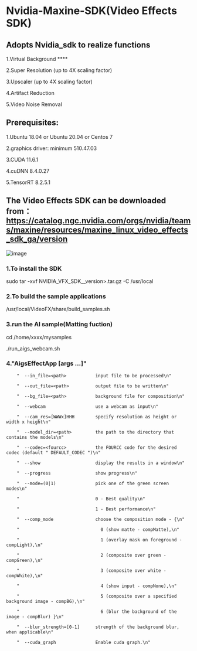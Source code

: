 # Nvidia-Maxine-SDK(Video Effects SDK)

## Adopts Nvidia_sdk to realize functions

1.Virtual Background ****

2.Super Resolution (up to 4X scaling factor)

3.Upscaler (up to 4X scaling factor)

4.Artifact Reduction

5.Video Noise Removal



## Prerequisites:

1.Ubuntu 18.04 or Ubuntu 20.04 or Centos 7

2.graphics driver: minimum 510.47.03

3.CUDA 11.6.1

4.cuDNN 8.4.0.27

5.TensorRT 8.2.5.1


## The Video Effects SDK can be downloaded from：https://catalog.ngc.nvidia.com/orgs/nvidia/teams/maxine/resources/maxine_linux_video_effects_sdk_ga/version
![image](https://user-images.githubusercontent.com/51230137/199392568-2b662728-f20c-4427-ac17-a163fa5d937a.png)

### 1.To install the SDK

sudo tar -xvf NVIDIA_VFX_SDK_<OS>_version>.tar.gz -C /usr/local

### 2.To build the sample applications

/usr/local/VideoFX/share/build_samples.sh

### 3.run the AI sample(Matting fuction)

cd /home/xxxx/mysamples

./run_aigs_webcam.sh

        
### 4."AigsEffectApp [args ...]"

        "  --in_file=<path>           input file to be processed\n"

        "  --out_file=<path>          output file to be written\n"

        "  --bg_file=<path>           background file for composition\n"

        "  --webcam                   use a webcam as input\n"

        "  --cam_res=[WWWx]HHH        specify resolution as height or width x height\n"

        "  --model_dir=<path>         the path to the directory that contains the models\n"

        "  --codec=<fourcc>           the FOURCC code for the desired codec (default " DEFAULT_CODEC ")\n"

        "  --show                     display the results in a window\n"

        "  --progress                 show progress\n"

        "  --mode=(0|1)               pick one of the green screen modes\n"

        "                             0 - Best quality\n"

        "                             1 - Best performance\n"

        "  --comp_mode                choose the composition mode - {\n"

        "                               0 (show matte - compMatte),\n"

        "                               1 (overlay mask on foreground - compLight),\n"

        "                               2 (composite over green - compGreen),\n"

        "                               3 (composite over white - compWhite),\n"

        "                               4 (show input - compNone),\n"

        "                               5 (composite over a specified background image - compBG),\n"

        "                               6 (blur the background of the image - compBlur) }\n"

        "  --blur_strength=[0-1]      strength of the background blur, when applicable\n"

        "  --cuda_graph               Enable cuda graph.\n"
 

